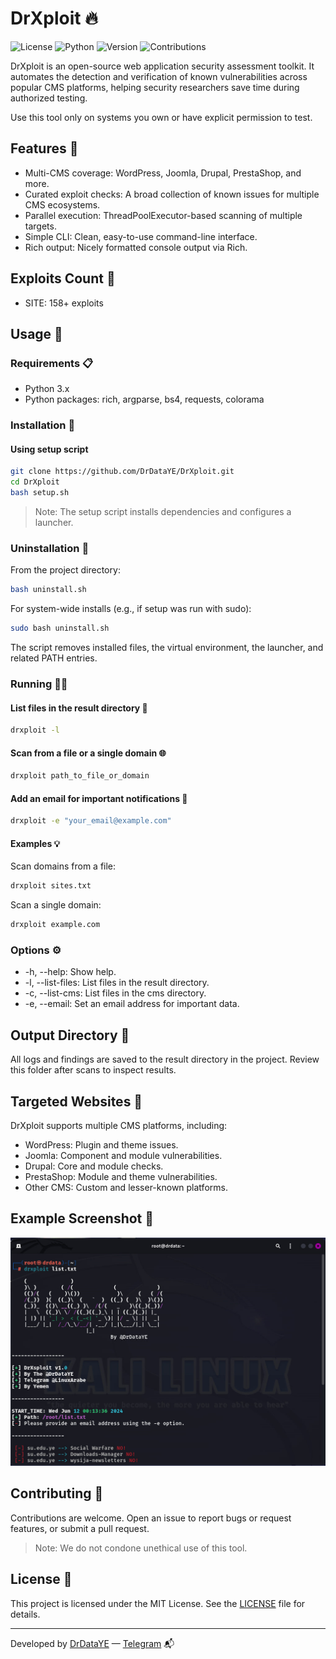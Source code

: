 # DrXploit 🔥

![License](https://img.shields.io/badge/license-MIT-blue.svg) ![Python](https://img.shields.io/badge/python-3.x-yellow.svg) ![Version](https://img.shields.io/badge/version-1.0-green.svg) ![Contributions](https://img.shields.io/badge/contributions-welcome-orange.svg)

DrXploit is an open-source web application security assessment toolkit. It automates the detection and verification of known vulnerabilities across popular CMS platforms, helping security researchers save time during authorized testing.

Use this tool only on systems you own or have explicit permission to test.

## Features 🌟

- Multi-CMS coverage: WordPress, Joomla, Drupal, PrestaShop, and more.
- Curated exploit checks: A broad collection of known issues for multiple CMS ecosystems.
- Parallel execution: ThreadPoolExecutor-based scanning of multiple targets.
- Simple CLI: Clean, easy-to-use command-line interface.
- Rich output: Nicely formatted console output via Rich.

## Exploits Count 🔢

- SITE: 158+ exploits

## Usage 🚀

### Requirements 📋

- Python 3.x
- Python packages: rich, argparse, bs4, requests, colorama

### Installation 🔧

#### Using setup script

```bash
git clone https://github.com/DrDataYE/DrXploit.git
cd DrXploit
bash setup.sh
```

> Note: The setup script installs dependencies and configures a launcher.

### Uninstallation 🧹

From the project directory:

```bash
bash uninstall.sh
```

For system-wide installs (e.g., if setup was run with sudo):

```bash
sudo bash uninstall.sh
```

The script removes installed files, the virtual environment, the launcher, and related PATH entries.

### Running 🏃‍♂️

#### List files in the result directory 📁

```bash
drxploit -l
```

#### Scan from a file or a single domain 🌐

```bash
drxploit path_to_file_or_domain
```

#### Add an email for important notifications 📧

```bash
drxploit -e "your_email@example.com"
```

#### Examples 💡

Scan domains from a file:

```bash
drxploit sites.txt
```

Scan a single domain:

```bash
drxploit example.com
```

### Options ⚙️

- -h, --help: Show help.
- -l, --list-files: List files in the result directory.
- -c, --list-cms: List files in the cms directory.
- -e, --email: Set an email address for important data.

## Output Directory 📂

All logs and findings are saved to the result directory in the project. Review this folder after scans to inspect results.

## Targeted Websites 🎯

DrXploit supports multiple CMS platforms, including:

- WordPress: Plugin and theme issues.
- Joomla: Component and module vulnerabilities.
- Drupal: Core and module checks.
- PrestaShop: Module and theme vulnerabilities.
- Other CMS: Custom and lesser-known platforms.

## Example Screenshot 📸

![DrXploit Usage](images/drxploit_usaged.jpg)

## Contributing 🤝

Contributions are welcome. Open an issue to report bugs or request features, or submit a pull request.

> Note: We do not condone unethical use of this tool.

## License 📄

This project is licensed under the MIT License. See the [LICENSE](LICENSE) file for details.

---

Developed by [DrDataYE](https://github.com/DrDataYE) — [Telegram](https://t.me/Tryhacking) 📬

